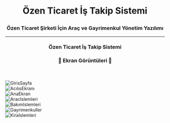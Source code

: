 # <p align="center">  Özen Ticaret İş Takip Sistemi</p>
### <p align="center">Özen Ticaret Şirketi İçin Araç ve Gayrimenkul Yönetim Yazılımı</p>
 
-----

### <p align="center"> Özen Ticaret İş Takip Sistemi </p>

### <p align="center">📌 Ekran Görüntüleri 📌</p><br>
![GirisSayfa](https://github.com/oozen9/Ozen-Ticaret-Is-Takip-Sistemi/blob/main/ScreenShots/1.png)<br>
![AcılısEkranı](https://github.com/oozen9/Ozen-Ticaret-Is-Takip-Sistemi/blob/main/ScreenShots/2.png)<br>
![AnaEkran](https://github.com/oozen9/Ozen-Ticaret-Is-Takip-Sistemi/blob/main/ScreenShots/3.png)<br>
![AracIslemleri](https://github.com/oozen9/Ozen-Ticaret-Is-Takip-Sistemi/blob/main/ScreenShots/4.png)<br>
![BakımIslemleri](https://github.com/oozen9/Ozen-Ticaret-Is-Takip-Sistemi/blob/main/ScreenShots/5.png)<br>
![Gayrimenkuller](https://github.com/oozen9/Ozen-Ticaret-Is-Takip-Sistemi/blob/main/ScreenShots/6.png)<br>
![KiraIslemleri](https://github.com/oozen9/Ozen-Ticaret-Is-Takip-Sistemi/blob/main/ScreenShots/7.png)<br>
